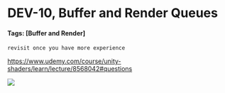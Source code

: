 # DEV-10, Buffer and Render Queues
#### Tags: [Buffer and Render]

    revisit once you have more experience

https://www.udemy.com/course/unity-shaders/learn/lecture/8568042#questions


![](../images/DEV-10/DEV-10-A.png)